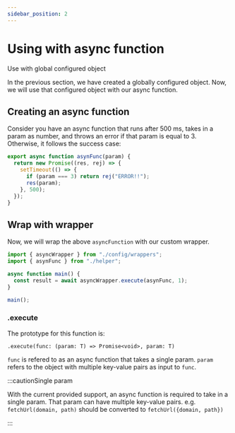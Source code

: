 ```yaml
---
sidebar_position: 2
---
```


# Using with async function

Use with global configured object

In the previous section, we have created a globally configured object. Now, we will use that configured object with our async function.

## Creating an async function

Consider you have an async function that runs after 500 ms, takes in a param as number, and throws an error if that param is equal to 3. Otherwise, it follows the success case:

```jsx title='helper.js'
export async function asynFunc(param) {
  return new Promise((res, rej) => {
    setTimeout(() => {
      if (param === 3) return rej("ERROR!!");
      res(param);
    }, 500);
  });
}
```

## Wrap with wrapper

Now, we will wrap the above `asyncFunction` with our custom wrapper.

```jsx title='index.js'
import { asyncWrapper } from "./config/wrappers";
import { asynFunc } from "./helper";

async function main() {
  const result = await asyncWrapper.execute(asynFunc, 1);
}

main();
```

### .execute

The prototype for this function is:

```
.execute(func: (param: T) => Promise<void>, param: T)
```

`func` is refered to as an async function that takes a single param. `param` refers to the object with multiple key-value pairs as input to `func`.

:::cautionSingle param

With the current provided support, an async function is required to take in a single param. That param can have multiple key-value pairs. e.g. `fetchUrl(domain, path)` should be converted to `fetchUrl({domain, path})`

:::
